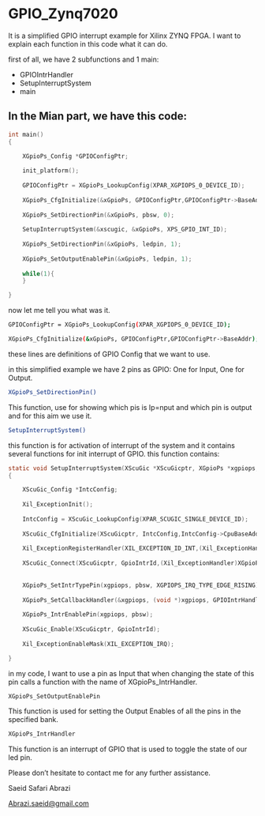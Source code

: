 # GPIO_Zynq7020

It is a simplified GPIO interrupt example for Xilinx ZYNQ FPGA.
I want to explain each function in this code what it can do.

first of all, we have 2 subfunctions and 1 main:
* GPIOIntrHandler
* SetupInterruptSystem
* main

## In the Mian part, we have this code:
```c
int main()
{

	XGpioPs_Config *GPIOConfigPtr;
	
	init_platform();
	
	GPIOConfigPtr = XGpioPs_LookupConfig(XPAR_XGPIOPS_0_DEVICE_ID);
	
	XGpioPs_CfgInitialize(&xGpioPs, GPIOConfigPtr,GPIOConfigPtr->BaseAddr);
	
	XGpioPs_SetDirectionPin(&xGpioPs, pbsw, 0);
	
	SetupInterruptSystem(&xscugic, &xGpioPs, XPS_GPIO_INT_ID);
	
	XGpioPs_SetDirectionPin(&xGpioPs, ledpin, 1);
	
	XGpioPs_SetOutputEnablePin(&xGpioPs, ledpin, 1);
	
	while(1){
	}

}
```
now let me tell you what was it.
```bash
GPIOConfigPtr = XGpioPs_LookupConfig(XPAR_XGPIOPS_0_DEVICE_ID);
```
``` bash
XGpioPs_CfgInitialize(&xGpioPs, GPIOConfigPtr,GPIOConfigPtr->BaseAddr);
```
  
these lines are definitions of GPIO Config that we want to use.

in this simplified example we have 2 pins as GPIO: One for Input, One for Output.
```bash
XGpioPs_SetDirectionPin()
```
This function, use for showing which pis is Ip=nput and which pin is output and for this aim we use it.
```bash
SetupInterruptSystem()
```
  this function is for activation of interrupt of the system and it contains several functions for init interrupt of GPIO. this function contains:
```c
static void SetupInterruptSystem(XScuGic *XScuGicptr, XGpioPs *xgpiops, u16 GpioIntrId)
{  

	XScuGic_Config *IntcConfig;
	
	Xil_ExceptionInit();
	
	IntcConfig = XScuGic_LookupConfig(XPAR_SCUGIC_SINGLE_DEVICE_ID);
	
	XScuGic_CfgInitialize(XScuGicptr, IntcConfig,IntcConfig->CpuBaseAddress);
	
	Xil_ExceptionRegisterHandler(XIL_EXCEPTION_ID_INT,(Xil_ExceptionHandler)XScuGic_InterruptHandler,XScuGicptr);
	
	XScuGic_Connect(XScuGicptr, GpioIntrId,(Xil_ExceptionHandler)XGpioPs_IntrHandler,(void *)xgpiops);
	
	
	XGpioPs_SetIntrTypePin(xgpiops, pbsw, XGPIOPS_IRQ_TYPE_EDGE_RISING);
	
	XGpioPs_SetCallbackHandler(&xgpiops, (void *)xgpiops, GPIOIntrHandler);
	
	XGpioPs_IntrEnablePin(xgpiops, pbsw);
	
	XScuGic_Enable(XScuGicptr, GpioIntrId);
	
	Xil_ExceptionEnableMask(XIL_EXCEPTION_IRQ);

}
```
in my code, I want to use a pin as Input that when changing the state of this pin calls a function with the name of XGpioPs_IntrHandler.
```bash
XGpioPs_SetOutputEnablePin
```
  This function is used for setting the Output Enables of all the pins in the specified bank.
```bash
XGpioPs_IntrHandler
```
This function is an interrupt of GPIO that is used to toggle the state of our led pin.

Please don’t hesitate to contact me for any further assistance.

Saeid Safari Abrazi

Abrazi.saeid@gmail.com
